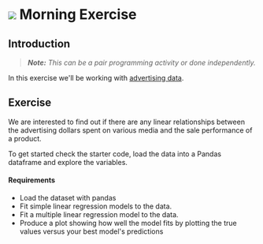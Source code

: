 # ![](https://ga-dash.s3.amazonaws.com/production/assets/logo-9f88ae6c9c3871690e33280fcf557f33.png) Morning Exercise

## Introduction

> ***Note:*** _This can be a pair programming activity or done independently._

In this exercise we'll be working with [advertising data](http://www-bcf.usc.edu/~gareth/ISL/Advertising.csv).

## Exercise

We are interested to find out if there are any linear relationships between the advertising dollars spent on various media and the sale performance of a product.

To get started check the starter code, load the data into a Pandas dataframe and explore the variables.

#### Requirements

- Load the dataset with pandas
- Fit simple linear regression models to the data.
- Fit a multiple linear regression model to the data.
- Produce a plot showing how well the model fits by plotting the true values
versus your best model's predictions
